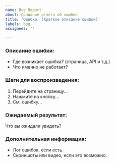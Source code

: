```yaml
---
name: Bug Report
about: Создание отчета об ошибке
title: 'Ошибка: [Краткое описание ошибки]'
labels: bug
assignees: ''

---
```


### Описание ошибки:
- Где возникает ошибка? (страница, API и т.д.)
- Что именно не работает?

### Шаги для воспроизведения:
1. Перейдите на страницу...
2. Нажмите на кнопку...
3. См. ошибку...

### Ожидаемый результат:
Что вы ожидали увидеть?

### Дополнительная информация:
- Лог ошибок, если есть.
- Скриншоты или видео, если это возможно.
